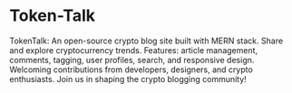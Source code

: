 # Token-Talk
TokenTalk: An open-source crypto blog site built with MERN stack. Share and explore cryptocurrency trends. Features:  article management, comments, tagging, user profiles, search, and responsive design. Welcoming contributions from developers, designers, and crypto enthusiasts. Join us in shaping the crypto blogging community!
